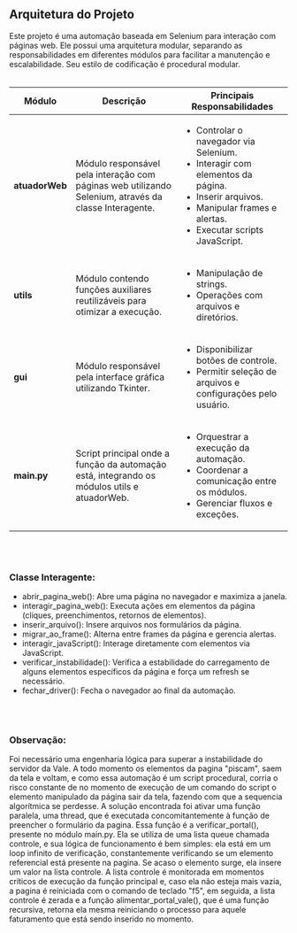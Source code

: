 ## Arquitetura do Projeto
Este projeto é uma automação baseada em Selenium para interação com páginas web. Ele possui uma arquitetura modular, separando as responsabilidades em diferentes módulos para facilitar a manutenção e escalabilidade. Seu estilo de codificação é procedural modular.
</br>
</br>
<table>
  <thead>
    <tr>
      <th>Módulo</th>
      <th>Descrição</th>
      <th>Principais Responsabilidades</th>
    </tr>
  </thead>
  <tbody>
    <tr>
      <td><strong>atuadorWeb</strong></td>
      <td>Módulo responsável pela interação com páginas web utilizando Selenium, através da classe Interagente.</td>
      <td>
        <ul>
          <li>Controlar o navegador via Selenium.</li>
          <li>Interagir com elementos da página.</li>
          <li>Inserir arquivos.</li>
          <li>Manipular frames e alertas.</li>
          <li>Executar scripts JavaScript.</li>
        </ul>
      </td>
    </tr>
    <tr>
      <td><strong>utils</strong></td>
      <td>Módulo contendo funções auxiliares reutilizáveis para otimizar a execução.</td>
      <td>
        <ul>
          <li>Manipulação de strings.</li>
          <li>Operações com arquivos e diretórios.</li>
        </ul>
      </td>
    </tr>
    <tr>
      <td><strong>gui</strong></td>
      <td>Módulo responsável pela interface gráfica utilizando Tkinter.</td>
      <td>
        <ul>
          <li>Disponibilizar botões de controle.</li>
          <li>Permitir seleção de arquivos e configurações pelo usuário.</li>
        </ul>
      </td>
    </tr>
    <tr>
      <td><strong>main.py</strong></td>
      <td>Script principal onde a função da automação está, integrando os módulos utils e atuadorWeb.</td>
      <td>
        <ul>
          <li>Orquestrar a execução da automação.</li>
          <li>Coordenar a comunicação entre os módulos.</li>
          <li>Gerenciar fluxos e exceções.</li>
        </ul>
      </td>
    </tr>
  </tbody>
</table>
</br>
</br>

### Classe Interagente:
- abrir_pagina_web(): Abre uma página no navegador e maximiza a janela.
- interagir_pagina_web(): Executa ações em elementos da página (cliques, preenchimentos, retornos de elementos).
- inserir_arquivo(): Insere arquivos nos formulários da página.
- migrar_ao_frame(): Alterna entre frames da página e gerencia alertas.
- interagir_javaScript(): Interage diretamente com elementos via JavaScript.
- verificar_instabilidade(): Verifica a estabilidade do carregamento de alguns elementos específicos da página e força um refresh se necessário.
- fechar_driver(): Fecha o navegador ao final da automação.
</br>
</br>

### Observação:

Foi necessário uma engenharia lógica para superar a instabilidade do servidor da Vale. A todo momento os elementos da pagina "piscam", saem da tela e voltam, e como essa automação é um script procedural, corria o risco constante de no momento de execução de um comando do script o elemento manipulado da página sair da tela, fazendo com que a sequencia algorítmica se perdesse. A solução encontrada foi ativar uma função paralela, uma thread, que é executada concomitantemente à função de preencher o formulário da pagina. Essa função é a verificar_portal(), presente no módulo main.py. Ela se utiliza de uma lista queue chamada controle, e sua lógica de funcionamento é bem simples: ela está em um loop infinito de verificação, constantemente verificando se um elemento referencial está presente na pagina. Se acaso o elemento surge, ela insere um valor na lista controle. A lista controle é monitorada em momentos críticos de execução da função principal e, caso ela não esteja mais vazia, a pagina é reiniciada com o comando de teclado "f5", em seguida, a lista controle é zerada e a função alimentar_portal_vale(), que é uma função recursiva, retorna ela mesma reiniciando o processo para aquele faturamento que está sendo inserido no momento.
